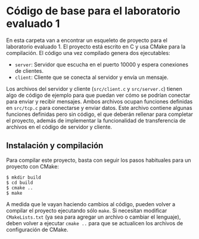 # Código de base para el laboratorio evaluado 1

En esta carpeta van a encontrar un esqueleto de proyecto para el laboratorio evaluado 1. El proyecto está escrito en C y usa CMake para la compilación. El código una vez compilado genera dos ejecutables:

- `server`: Servidor que escucha en el puerto 10000 y espera conexiones de clientes.
- `client`: Cliente que se conecta al servidor y envía un mensaje.

Los archivos del servidor y cliente (`src/client.c` y `src/server.c`) tienen algo de código de ejemplo para que puedan ver cómo se podrían conectar para enviar y recibir mensajes. Ambos archivos ocupan funciones definidas en `src/tcp.c` para conectarse y enviar datos. Este archivo contiene algunas funciones definidas pero sin código, el que deberán rellenar para completar el proyecto, además de implementar la funcionalidad de transferencia de archivos en el código de servidor y cliente.

## Instalación y compilación

Para compilar este proyecto, basta con seguir los pasos habituales para un proyecto con CMake:

```console
$ mkdir build
$ cd build
$ cmake ..
$ make
```

A medida que le vayan haciendo cambios al código, pueden volver a compilar el proyecto ejecutando sólo `make`. Si necesitan modificar `CMakeLists.txt` (ya sea para agregar un archivo o cambiar el lenguaje), deben volver a ejecutar `cmake ..` para que se actualicen los archivos de configuración de CMake.
